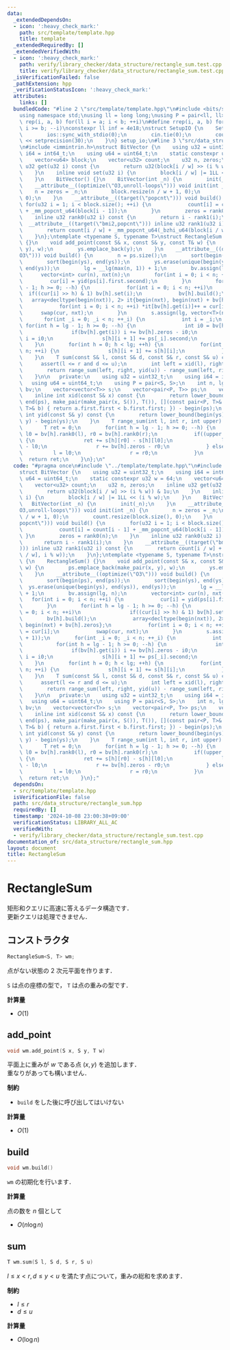 ```yaml
---
data:
  _extendedDependsOn:
  - icon: ':heavy_check_mark:'
    path: src/template/template.hpp
    title: template
  _extendedRequiredBy: []
  _extendedVerifiedWith:
  - icon: ':heavy_check_mark:'
    path: verify/library_checker/data_structure/rectangle_sum.test.cpp
    title: verify/library_checker/data_structure/rectangle_sum.test.cpp
  _isVerificationFailed: false
  _pathExtension: hpp
  _verificationStatusIcon: ':heavy_check_mark:'
  attributes:
    links: []
  bundledCode: "#line 2 \"src/template/template.hpp\"\n#include <bits/stdc++.h>\n\
    using namespace std;\nusing ll = long long;\nusing P = pair<ll, ll>;\n#define\
    \ rep(i, a, b) for(ll i = a; i < b; ++i)\n#define rrep(i, a, b) for(ll i = a;\
    \ i >= b; --i)\nconstexpr ll inf = 4e18;\nstruct SetupIO {\n    SetupIO() {\n\
    \        ios::sync_with_stdio(0);\n        cin.tie(0);\n        cout << fixed\
    \ << setprecision(30);\n    }\n} setup_io;\n#line 3 \"src/data_structure/rectangle_sum.hpp\"\
    \n#include <immintrin.h>\nstruct BitVector {\n    using u32 = uint32_t;\n    using\
    \ i64 = int64_t;\n    using u64 = uint64_t;\n    static constexpr u32 w = 64;\n\
    \    vector<u64> block;\n    vector<u32> count;\n    u32 n, zeros;\n    inline\
    \ u32 get(u32 i) const {\n        return u32(block[i / w] >> (i % w)) & 1u;\n\
    \    }\n    inline void set(u32 i) {\n        block[i / w] |= 1LL << (i % w);\n\
    \    }\n    BitVector() {}\n    BitVector(int _n) {\n        init(_n);\n    }\n\
    \    __attribute__((optimize(\"O3,unroll-loops\"))) void init(int _n) {\n    \
    \    n = zeros = _n;\n        block.resize(n / w + 1, 0);\n        count.resize(block.size(),\
    \ 0);\n    }\n    __attribute__((target(\"popcnt\"))) void build() {\n       \
    \ for(u32 i = 1; i < block.size(); ++i) {\n            count[i] = count[i - 1]\
    \ + _mm_popcnt_u64(block[i - 1]);\n        }\n        zeros = rank0(n);\n    }\n\
    \    inline u32 rank0(u32 i) const {\n        return i - rank1(i);\n    }\n  \
    \  __attribute__((target(\"bmi2,popcnt\"))) inline u32 rank1(u32 i) const {\n\
    \        return count[i / w] + _mm_popcnt_u64(_bzhi_u64(block[i / w], i % w));\n\
    \    }\n};\ntemplate <typename S, typename T>\nstruct RectangleSum {\n    RectangleSum()\
    \ {}\n    void add_point(const S& x, const S& y, const T& w) {\n        ps.emplace_back(make_pair(x,\
    \ y), w);\n        ys.emplace_back(y);\n    }\n    __attribute__((optimize(\"\
    O3\"))) void build() {\n        n = ps.size();\n        sort(begin(ps), end(ps));\n\
    \        sort(begin(ys), end(ys));\n        ys.erase(unique(begin(ys), end(ys)),\
    \ end(ys));\n        lg = __lg(max(n, 1)) + 1;\n        bv.assign(lg, n);\n  \
    \      vector<int> cur(n), nxt(n);\n        for(int i = 0; i < n; ++i) {\n   \
    \         cur[i] = yid(ps[i].first.second);\n        }\n        for(int h = lg\
    \ - 1; h >= 0; --h) {\n            for(int i = 0; i < n; ++i)\n              \
    \  if((cur[i] >> h) & 1) bv[h].set(i);\n            bv[h].build();\n         \
    \   array<decltype(begin(nxt)), 2> it{begin(nxt), begin(nxt) + bv[h].zeros};\n\
    \            for(int i = 0; i < n; ++i) *it[bv[h].get(i)]++ = cur[i];\n      \
    \      swap(cur, nxt);\n        }\n        s.assign(lg, vector<T>(n + 1));\n \
    \       for(int _i = 0; _i < n; ++_i) {\n            int i = _i;\n           \
    \ for(int h = lg - 1; h >= 0; --h) {\n                int i0 = bv[h].rank0(i);\n\
    \                if(bv[h].get(i)) i += bv[h].zeros - i0;\n                else\
    \ i = i0;\n                s[h][i + 1] += ps[_i].second;\n            }\n    \
    \    }\n        for(int h = 0; h < lg; ++h) {\n            for(int i = 0; i <\
    \ n; ++i) {\n                s[h][i + 1] += s[h][i];\n            }\n        }\n\
    \    }\n    T sum(const S& l, const S& d, const S& r, const S& u) const {\n  \
    \      assert(l <= r and d <= u);\n        int left = xid(l), right = xid(r);\n\
    \        return range_sum(left, right, yid(u)) - range_sum(left, right, yid(d));\n\
    \    }\n\n   private:\n    using u32 = uint32_t;\n    using i64 = int64_t;\n \
    \   using u64 = uint64_t;\n    using P = pair<S, S>;\n    int n, lg;\n    vector<BitVector>\
    \ bv;\n    vector<vector<T>> s;\n    vector<pair<P, T>> ps;\n    vector<S> ys;\n\
    \    inline int xid(const S& x) const {\n        return lower_bound(begin(ps),\
    \ end(ps), make_pair(make_pair(x, S()), T()), [](const pair<P, T>& a, const pair<P,\
    \ T>& b) { return a.first.first < b.first.first; }) - begin(ps);\n    }\n    inline\
    \ int yid(const S& y) const {\n        return lower_bound(begin(ys), end(ys),\
    \ y) - begin(ys);\n    }\n    T range_sum(int l, int r, int upper) const {\n \
    \       T ret = 0;\n        for(int h = lg - 1; h >= 0; --h) {\n            u32\
    \ l0 = bv[h].rank0(l), r0 = bv[h].rank0(r);\n            if((upper >> h) & 1)\
    \ {\n                ret += s[h][r0] - s[h][l0];\n                l += bv[h].zeros\
    \ - l0;\n                r += bv[h].zeros - r0;\n            } else {\n      \
    \          l = l0;\n                r = r0;\n            }\n        }\n      \
    \  return ret;\n    }\n};\n"
  code: "#pragma once\n#include \"../template/template.hpp\"\n#include <immintrin.h>\n\
    struct BitVector {\n    using u32 = uint32_t;\n    using i64 = int64_t;\n    using\
    \ u64 = uint64_t;\n    static constexpr u32 w = 64;\n    vector<u64> block;\n\
    \    vector<u32> count;\n    u32 n, zeros;\n    inline u32 get(u32 i) const {\n\
    \        return u32(block[i / w] >> (i % w)) & 1u;\n    }\n    inline void set(u32\
    \ i) {\n        block[i / w] |= 1LL << (i % w);\n    }\n    BitVector() {}\n \
    \   BitVector(int _n) {\n        init(_n);\n    }\n    __attribute__((optimize(\"\
    O3,unroll-loops\"))) void init(int _n) {\n        n = zeros = _n;\n        block.resize(n\
    \ / w + 1, 0);\n        count.resize(block.size(), 0);\n    }\n    __attribute__((target(\"\
    popcnt\"))) void build() {\n        for(u32 i = 1; i < block.size(); ++i) {\n\
    \            count[i] = count[i - 1] + _mm_popcnt_u64(block[i - 1]);\n       \
    \ }\n        zeros = rank0(n);\n    }\n    inline u32 rank0(u32 i) const {\n \
    \       return i - rank1(i);\n    }\n    __attribute__((target(\"bmi2,popcnt\"\
    ))) inline u32 rank1(u32 i) const {\n        return count[i / w] + _mm_popcnt_u64(_bzhi_u64(block[i\
    \ / w], i % w));\n    }\n};\ntemplate <typename S, typename T>\nstruct RectangleSum\
    \ {\n    RectangleSum() {}\n    void add_point(const S& x, const S& y, const T&\
    \ w) {\n        ps.emplace_back(make_pair(x, y), w);\n        ys.emplace_back(y);\n\
    \    }\n    __attribute__((optimize(\"O3\"))) void build() {\n        n = ps.size();\n\
    \        sort(begin(ps), end(ps));\n        sort(begin(ys), end(ys));\n      \
    \  ys.erase(unique(begin(ys), end(ys)), end(ys));\n        lg = __lg(max(n, 1))\
    \ + 1;\n        bv.assign(lg, n);\n        vector<int> cur(n), nxt(n);\n     \
    \   for(int i = 0; i < n; ++i) {\n            cur[i] = yid(ps[i].first.second);\n\
    \        }\n        for(int h = lg - 1; h >= 0; --h) {\n            for(int i\
    \ = 0; i < n; ++i)\n                if((cur[i] >> h) & 1) bv[h].set(i);\n    \
    \        bv[h].build();\n            array<decltype(begin(nxt)), 2> it{begin(nxt),\
    \ begin(nxt) + bv[h].zeros};\n            for(int i = 0; i < n; ++i) *it[bv[h].get(i)]++\
    \ = cur[i];\n            swap(cur, nxt);\n        }\n        s.assign(lg, vector<T>(n\
    \ + 1));\n        for(int _i = 0; _i < n; ++_i) {\n            int i = _i;\n \
    \           for(int h = lg - 1; h >= 0; --h) {\n                int i0 = bv[h].rank0(i);\n\
    \                if(bv[h].get(i)) i += bv[h].zeros - i0;\n                else\
    \ i = i0;\n                s[h][i + 1] += ps[_i].second;\n            }\n    \
    \    }\n        for(int h = 0; h < lg; ++h) {\n            for(int i = 0; i <\
    \ n; ++i) {\n                s[h][i + 1] += s[h][i];\n            }\n        }\n\
    \    }\n    T sum(const S& l, const S& d, const S& r, const S& u) const {\n  \
    \      assert(l <= r and d <= u);\n        int left = xid(l), right = xid(r);\n\
    \        return range_sum(left, right, yid(u)) - range_sum(left, right, yid(d));\n\
    \    }\n\n   private:\n    using u32 = uint32_t;\n    using i64 = int64_t;\n \
    \   using u64 = uint64_t;\n    using P = pair<S, S>;\n    int n, lg;\n    vector<BitVector>\
    \ bv;\n    vector<vector<T>> s;\n    vector<pair<P, T>> ps;\n    vector<S> ys;\n\
    \    inline int xid(const S& x) const {\n        return lower_bound(begin(ps),\
    \ end(ps), make_pair(make_pair(x, S()), T()), [](const pair<P, T>& a, const pair<P,\
    \ T>& b) { return a.first.first < b.first.first; }) - begin(ps);\n    }\n    inline\
    \ int yid(const S& y) const {\n        return lower_bound(begin(ys), end(ys),\
    \ y) - begin(ys);\n    }\n    T range_sum(int l, int r, int upper) const {\n \
    \       T ret = 0;\n        for(int h = lg - 1; h >= 0; --h) {\n            u32\
    \ l0 = bv[h].rank0(l), r0 = bv[h].rank0(r);\n            if((upper >> h) & 1)\
    \ {\n                ret += s[h][r0] - s[h][l0];\n                l += bv[h].zeros\
    \ - l0;\n                r += bv[h].zeros - r0;\n            } else {\n      \
    \          l = l0;\n                r = r0;\n            }\n        }\n      \
    \  return ret;\n    }\n};"
  dependsOn:
  - src/template/template.hpp
  isVerificationFile: false
  path: src/data_structure/rectangle_sum.hpp
  requiredBy: []
  timestamp: '2024-10-08 23:00:38+09:00'
  verificationStatus: LIBRARY_ALL_AC
  verifiedWith:
  - verify/library_checker/data_structure/rectangle_sum.test.cpp
documentation_of: src/data_structure/rectangle_sum.hpp
layout: document
title: RectangleSum
---
```


# RectangleSum

矩形和クエリに高速に答えるデータ構造です．<br>
更新クエリは処理できません．

## コンストラクタ

```cpp
RectangleSum<S, T> wm;
```

点がない状態の $2$ 次元平面を作ります．

`S` は点の座標の型で， `T` は点の重みの型です．

**計算量**

- $O(1)$

## add_point

```cpp
void wm.add_point(S x, S y, T w)
```

平面上に重みが $w$ である点 $(x, y)$ を追加します．<br>
重なりがあっても構いません．

**制約**

- `build` をした後に呼び出してはいけない

**計算量**

- $O(1)$

## build

```cpp
void wm.build()
```

`wm` の初期化を行います．

**計算量**

点の数を $n$ 個として

- $O(n \log n)$

## sum

```cpp
T wm.sum(S l, S d, S r, S u)
```

$l \leq x < r, d \leq y < u$ を満たす点について，重みの総和を求めます．

**制約**

- $l \leq r$
- $d \leq u$

**計算量**

- $O(\log n)$